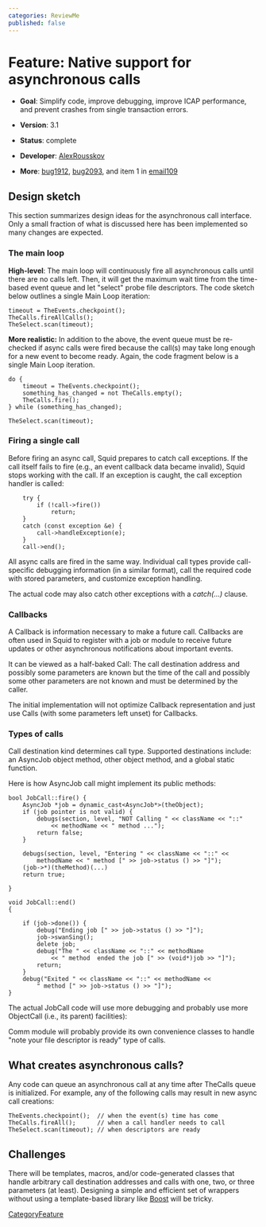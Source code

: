 ```yaml
---
categories: ReviewMe
published: false
---
```

# Feature: Native support for asynchronous calls

  - **Goal**: Simplify code, improve debugging, improve ICAP
    performance, and prevent crashes from single transaction errors.

  - **Version**: 3.1

  - **Status**: complete

  - **Developer**:
    [AlexRousskov](/AlexRousskov)

  - **More**:
    [bug1912](https://bugs.squid-cache.org/show_bug.cgi?id=1912),
    [bug2093](https://bugs.squid-cache.org/show_bug.cgi?id=2093), and
    item 1 in
    [email109](http://www.squid-cache.org/mail-archive/squid-dev/200707/0109.html)

## Design sketch

This section summarizes design ideas for the asynchronous call
interface. Only a small fraction of what is discussed here has been
implemented so many changes are expected.

### The main loop

**High-level**: The main loop will continuously fire all asynchronous
calls until there are no calls left. Then, it will get the maximum wait
time from the time-based event queue and let "select" probe file
descriptors. The code sketch below outlines a single Main Loop
iteration:

    timeout = TheEvents.checkpoint();
    TheCalls.fireAllCalls();
    TheSelect.scan(timeout);

**More realistic:** In addition to the above, the event queue must be
re-checked if async calls were fired because the call(s) may take long
enough for a new event to become ready. Again, the code fragment below
is a single Main Loop iteration.

    do {
        timeout = TheEvents.checkpoint();
        something_has_changed = not TheCalls.empty();
        TheCalls.fire();
    } while (something_has_changed);
    
    TheSelect.scan(timeout);

### Firing a single call

Before firing an async call, Squid prepares to catch call exceptions. If
the call itself fails to fire (e.g., an event callback data became
invalid), Squid stops working with the call. If an exception is caught,
the call exception handler is called:

``` 
    try {
        if (!call->fire())
            return;
    }
    catch (const exception &e) {
        call->handleException(e);
    }
    call->end();
```

All async calls are fired in the same way. Individual call types provide
call-specific debugging information (in a similar format), call the
required code with stored parameters, and customize exception handling.

The actual code may also catch other exceptions with a *catch(...)*
clause.

### Callbacks

A Callback is information necessary to make a future call. Callbacks are
often used in Squid to register with a job or module to receive future
updates or other asynchronous notifications about important events.

It can be viewed as a half-baked Call: The call destination address and
possibly some parameters are known but the time of the call and possibly
some other parameters are not known and must be determined by the
caller.

The initial implementation will not optimize Callback representation and
just use Calls (with some parameters left unset) for Callbacks.

### Types of calls

Call destination kind determines call type. Supported destinations
include: an AsyncJob object method, other object method, and a global
static function.

Here is how AsyncJob call might implement its public methods:

    bool JobCall::fire() {
        AsyncJob *job = dynamic_cast<AsyncJob*>(theObject);
        if (job pointer is not valid) {
            debugs(section, level, "NOT Calling " << className << "::"
                << methodName << " method ...");
            return false;
        }
    
        debugs(section, level, "Entering " << className << "::" <<
            methodName << " method [" >> job->status () >> "]");
        (job->*)(theMethod)(...)
        return true;
    
    }
    
    void JobCall::end()
    {
    
        if (job->done()) {
            debug("Ending job [" >> job->status () >> "]");
            job->swanSing();
            delete job;
            debug("The " << className << "::" << methodName
                << " method  ended the job [" >> (void*)job >> "]");
            return;
        }
        debug("Exited " << className << "::" << methodName <<
            " method [" >> job->status () >> "]");
    }

The actual JobCall code will use more debugging and probably use more
ObjectCall (i.e., its parent) facilities):

Comm module will probably provide its own convenience classes to handle
"note your file descriptor is ready" type of calls.

## What creates asynchronous calls?

Any code can queue an asynchronous call at any time after TheCalls queue
is initialized. For example, any of the following calls may result in
new async call creations:

    TheEvents.checkpoint();  // when the event(s) time has come
    TheCalls.fireAll();      // when a call handler needs to call
    TheSelect.scan(timeout); // when descriptors are ready

## Challenges

There will be templates, macros, and/or code-generated classes that
handle arbitrary call destination addresses and calls with one, two, or
three parameters (at least). Designing a simple and efficient set of
wrappers without using a template-based library like
[Boost](http://www.boost.org/) will be tricky.

[CategoryFeature](/CategoryFeature)
